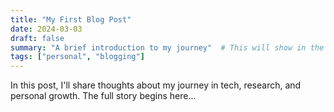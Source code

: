 ```yaml
---
title: "My First Blog Post"
date: 2024-03-03
draft: false
summary: "A brief introduction to my journey"  # This will show in the blog list
tags: ["personal", "blogging"]
---
```


In this post, I'll share thoughts about my journey in tech, research, and personal growth. The full story begins here...
